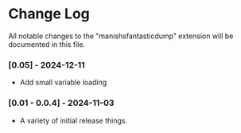 # Change Log

All notable changes to the "manishsfantasticdump" extension will be documented in this file.


### [0.05] - 2024-12-11
- Add small variable loading


### [0.01 - 0.0.4] - 2024-11-03
- A variety of initial release things.